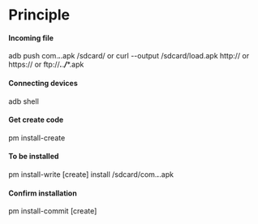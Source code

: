 # Principle

#### Incoming file
adb push com.***.***.apk /sdcard/    or    curl --output /sdcard/load.apk http:// or https:// or ftp://***.***.***/****.apk

#### Connecting devices
adb shell

#### Get create code
pm install-create

#### To be installed
pm install-write [create] install /sdcard/com.***.***.apk

#### Confirm installation
pm install-commit [create]